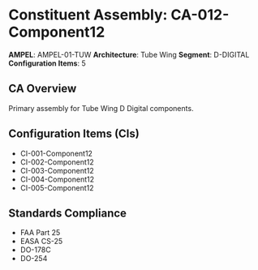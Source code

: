 # Constituent Assembly: CA-012-Component12

**AMPEL**: AMPEL-01-TUW
**Architecture**: Tube Wing
**Segment**: D-DIGITAL
**Configuration Items**: 5

## CA Overview
Primary assembly for Tube Wing D Digital components.

## Configuration Items (CIs)
- CI-001-Component12
- CI-002-Component12
- CI-003-Component12
- CI-004-Component12
- CI-005-Component12

## Standards Compliance
- FAA Part 25
- EASA CS-25
- DO-178C
- DO-254
